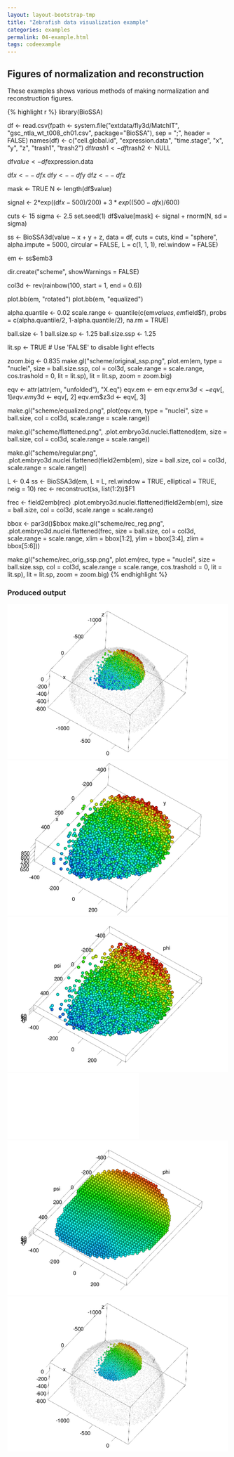 ```yaml
---
layout: layout-bootstrap-tmp
title: "Zebrafish data visualization example"
categories: examples
permalink: 04-example.html
tags: codeexample
---
```


## Figures of normalization and reconstruction

<div class="alert alert-success">These examples shows various methods of making normalization and reconstruction figures.</div>

{% highlight r %}
library(BioSSA)

df <- read.csv(fpath <- system.file("extdata/fly3d/MatchIT", "gsc_ntla_wt_t008_ch01.csv", package="BioSSA"), sep = ";", header = FALSE)
names(df) <- c("cell.global.id", "expression.data", "time.stage", "x", "y", "z", "trash1", "trash2")
df$trash1 <- df$trash2 <- NULL

df$value <- df$expression.data

df$x <- -df$x
df$y <- -df$y
df$z <- -df$z

mask <- TRUE
N <- length(df$value)

signal <- 2*exp((df$x-500) / 200) + 3*exp((500-df$x)/600)

cuts <- 15
sigma <- 2.5
set.seed(1)
df$value[mask] <- signal + rnorm(N, sd = sigma)

ss <- BioSSA3d(value ~ x + y + z, data = df,
               cuts = cuts,
               kind = "sphere",
               alpha.impute = 5000,
               circular = FALSE,
               L = c(1, 1, 1), rel.window = FALSE)


em <- ss$emb3



dir.create("scheme", showWarnings = FALSE)

col3d <- rev(rainbow(100, start = 1, end = 0.6))

plot.bb(em, "rotated")
plot.bb(em, "equalized")

alpha.quantile <- 0.02
scale.range <- quantile(c(em$values, em$field$f),
                        probs = c(alpha.quantile/2, 1-alpha.quantile/2),
                        na.rm = TRUE)

ball.size <- 1
ball.size.sp <- 1.25
ball.size.ssp <- 1.25

lit.sp <- TRUE  # Use 'FALSE' to disable light effects


zoom.big <- 0.835
make.gl("scheme/original_ssp.png", plot.em(em, type = "nuclei", size = ball.size.ssp, col = col3d,
                                           scale.range = scale.range, cos.trashold = 0, lit = lit.sp),
        lit = lit.sp,
        zoom = zoom.big)

eqv <- attr(attr(em, "unfolded"), "X.eq")
eqv.em <- em
eqv.em$x3d <- eqv[, 1]
eqv.em$y3d <- eqv[, 2]
eqv.em$z3d <- eqv[, 3]

make.gl("scheme/equalized.png", plot(eqv.em, type = "nuclei", size = ball.size, col = col3d,
                                        scale.range = scale.range))


make.gl("scheme/flattened.png", .plot.embryo3d.nuclei.flattened(em, size = ball.size, col = col3d,
                                                                scale.range = scale.range))

make.gl("scheme/regular.png", .plot.embryo3d.nuclei.flattened(field2emb(em), size = ball.size, col = col3d,
                                                              scale.range = scale.range))

L <- 0.4
ss <- BioSSA3d(em, L = L, rel.window = TRUE, elliptical = TRUE, neig = 10)
rec <- reconstruct(ss, list(1:2))$F1

frec <- field2emb(rec)
.plot.embryo3d.nuclei.flattened(field2emb(em), size = ball.size, col = col3d,
                                scale.range = scale.range)

bbox <- par3d()$bbox
make.gl("scheme/rec_reg.png", .plot.embryo3d.nuclei.flattened(frec, size = ball.size, col = col3d,
                                                              scale.range = scale.range,
                                                              xlim = bbox[1:2],
                                                              ylim = bbox[3:4],
                                                              zlim = bbox[5:6]))

make.gl("scheme/rec_orig_ssp.png", plot.em(rec, type = "nuclei", size = ball.size.ssp, col = col3d,
                                           scale.range = scale.range, cos.trashold = 0, lit = lit.sp),
        lit = lit.sp,
        zoom = zoom.big)
{% endhighlight %}

### Produced output
![3d-figure-1a](scheme/original_ssp.png)
![3d-figure-2a](scheme/equalized.png)
![3d-figure-2b](scheme/flattened.png)
![3d-figure-2c](scheme/regular.pgn)
![3d-figure-2d](scheme/rec_reg.png)
![3d-figure-1b](scheme/rec_orig_ssp.png)
